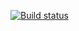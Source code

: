 [![Build status](https://ci.appveyor.com/api/projects/status/nlgfuh7axo9uel5l?svg=true)](https://ci.appveyor.com/project/AnastasiyaRiabova/qqq1)